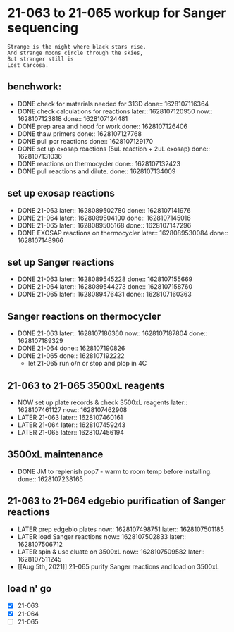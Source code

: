 # 21-063 to 21-065 workup for Sanger sequencing

``` ad-quote
Strange is the night where black stars rise,
And strange moons circle through the skies,
But stranger still is
Lost Carcosa.
```
## benchwork:
- DONE check for materials needed for 313D
  done:: 1628107116364
- DONE check calculations for reactions
  later:: 1628107120950
  now:: 1628107123818
  done:: 1628107124481
- DONE prep area and hood for work
  done:: 1628107126406
- DONE thaw primers
  done:: 1628107127768
- DONE pull pcr reactions
  done:: 1628107129170
- DONE set up exosap reactions (5uL reaction + 2uL exosap)
  done:: 1628107131036
- DONE reactions on thermocycler
  done:: 1628107132423
- DONE pull reactions and dilute.
  done:: 1628107134009
## set up exosap reactions
- DONE   21-063
  later:: 1628089502780
  done:: 1628107141976
- DONE  21-064
  later:: 1628089504100
  done:: 1628107145016
- DONE  21-065
  later:: 1628089505168
  done:: 1628107147296
- DONE EXOSAP reactions on thermocycler
  later:: 1628089530084
  done:: 1628107148966
## set up Sanger reactions
- DONE 21-063
  later:: 1628089545228
  done:: 1628107155669
- DONE 21-064
  later:: 1628089544273
  done:: 1628107158760
- DONE 21-065
  later:: 1628089476431
  done:: 1628107160363
## Sanger reactions on thermocycler
- DONE 21-063
  later:: 1628107186360
  now:: 1628107187804
  done:: 1628107189329
- DONE 21-064
  done:: 1628107190826
- DONE 21-065
  done:: 1628107192222
	- let 21-065 run o/n or stop and plop in 4C
## 21-063 to 21-065 3500xL reagents
- NOW set up plate records & check 3500xL reagents
  later:: 1628107461127
  now:: 1628107462908
- LATER 21-063
  later:: 1628107460161
- LATER 21-064
  later:: 1628107459243
- LATER 21-065
  later:: 1628107456194
## 3500xL maintenance
- DONE JM to replenish pop7 - warm to room temp before installing.
  done:: 1628107238165
## 21-063 to 21-064 edgebio purification of Sanger reactions
- LATER prep edgebio plates
  now:: 1628107498751
  later:: 1628107501185
- LATER load Sanger reactions
  now:: 1628107502833
  later:: 1628107506712
- LATER spin & use eluate on 3500xL 
  now:: 1628107509582
  later:: 1628107511245
- [[Aug 5th, 2021]] 21-065 purify Sanger reactions and load on 3500xL
## load n' go
- [x]  21-063
- [x] 21-064
- [ ] 21-065
